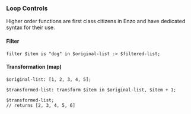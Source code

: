 ### Loop Controls
Higher order functions are first class citizens in Enzo and have dedicated syntax for their use.

#### Filter
```javascript!
filter $item is "dog" in $original-list :> $filtered-list;
```

#### Transformation (map)
```javascript!
$original-list: [1, 2, 3, 4, 5];

$transformed-list: transform $item in $original-list, $item + 1;

$transformed-list;
// returns [2, 3, 4, 5, 6]
```
